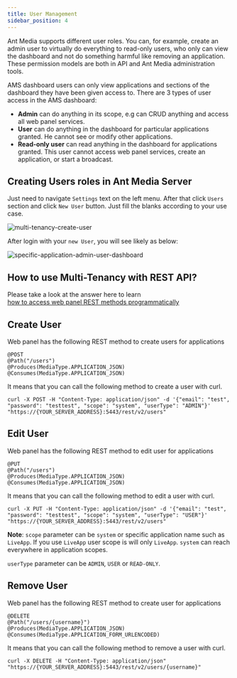 ```yaml
---
title: User Management
sidebar_position: 4
---
```


Ant Media supports different user roles. You can, for example, create an admin user to virtually do everything to read-only users, who only can view the dashboard and not do something harmful like removing an application. These permission models are both in API and Ant Media administration tools.

AMS dashboard users can only view applications and sections of the dashboard they have been given access to. There are 3 types of user access in the AMS dashboard:

*   **Admin** can do anything in its scope, e.g can CRUD anything and access all web panel services.
*   **User** can do anything in the dashboard for particular applications granted. He cannot see or modify other applications.
*   **Read-only user** can read anything in the dashboard for applications granted. This user cannot access web panel services, create an application, or start a broadcast.

Creating Users roles in Ant Media Server
----------------------------------------

Just need to navigate ```Settings``` text on the left menu. After that click ```Users``` section and click ```New User``` button. Just fill the blanks according to your use case.

![multi-tenancy-create-user](https://antmedia.io/wp-content/uploads/2022/02/multi-tenancy-create-user.png)

After login with your ```new User```, you will see likely as below:

![specific-application-admin-user-dashboard](https://antmedia.io/wp-content/uploads/2022/02/specific-application-admin-user-dashboard.png)

How to use Multi-Tenancy with REST API?
---------------------------------------

Please take a look at the answer here to learn  
[how to access web panel REST methods programmatically](https://stackoverflow.com/questions/64444673/ant-media-dashboard-settings-through-rest-api/64458222#64458222)

## Create User

Web panel has the following REST method to create users for applications

    @POST
    @Path("/users")
    @Produces(MediaType.APPLICATION_JSON)
    @Consumes(MediaType.APPLICATION_JSON)
    

It means that you can call the following method to create a user with curl.

    curl -X POST -H "Content-Type: application/json" -d '{"email": "test", "password": "testtest", "scope": "system", "userType": "ADMIN"}'  "https://{YOUR_SERVER_ADDRESS}:5443/rest/v2/users"
    

## Edit User

Web panel has the following REST method to edit user for applications

    @PUT
    @Path("/users")
    @Produces(MediaType.APPLICATION_JSON)
    @Consumes(MediaType.APPLICATION_JSON)
    

It means that you can call the following method to edit a user with curl.

    curl -X PUT -H "Content-Type: application/json" -d '{"email": "test", "password": "testtest", "scope": "system", "userType": "USER"}'  "https://{YOUR_SERVER_ADDRESS}:5443/rest/v2/users"
    

**Note**: ```scope``` parameter can be ```system``` or specific application name such as ```LiveApp```. If you use ```LiveApp``` user scope is will only ```LiveApp```. ```system``` can reach everywhere in application scopes.

```userType``` parameter can be ```ADMIN```, ```USER``` or ```READ-ONLY```.

## Remove User

Web panel has the following REST method to create user for applications

    @DELETE
    @Path("/users/{username}")
    @Produces(MediaType.APPLICATION_JSON)
    @Consumes(MediaType.APPLICATION_FORM_URLENCODED)
    

It means that you can call the following method to remove a user with curl.

    curl -X DELETE -H "Content-Type: application/json" "https://{YOUR_SERVER_ADDRESS}:5443/rest/v2/users/{username}"